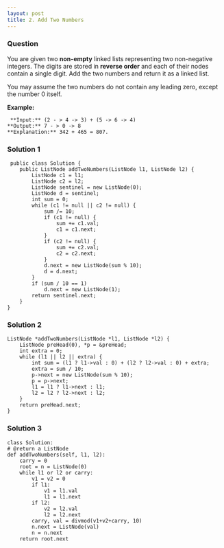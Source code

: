 ```yaml
---
layout: post
title: 2. Add Two Numbers
---
```

### Question
You are given two **non-empty** linked lists representing two non-negative
integers. The digits are stored in **reverse order** and each of their nodes
contain a single digit. Add the two numbers and return it as a linked list.

You may assume the two numbers do not contain any leading zero, except the
number 0 itself.

 **Example:**

    
    
     **Input:** (2 - > 4 -> 3) + (5 -> 6 -> 4)
    **Output:** 7 - > 0 -> 8
    **Explanation:** 342 + 465 = 807.
    

### Solution 1
    
    
     public class Solution {
        public ListNode addTwoNumbers(ListNode l1, ListNode l2) {
            ListNode c1 = l1;
            ListNode c2 = l2;
            ListNode sentinel = new ListNode(0);
            ListNode d = sentinel;
            int sum = 0;
            while (c1 != null || c2 != null) {
                sum /= 10;
                if (c1 != null) {
                    sum += c1.val;
                    c1 = c1.next;
                }
                if (c2 != null) {
                    sum += c2.val;
                    c2 = c2.next;
                }
                d.next = new ListNode(sum % 10);
                d = d.next;
            }
            if (sum / 10 == 1)
                d.next = new ListNode(1);
            return sentinel.next;
        }
    }


### Solution 2
    
    
    ListNode *addTwoNumbers(ListNode *l1, ListNode *l2) {
        ListNode preHead(0), *p = &preHead;
        int extra = 0;
        while (l1 || l2 || extra) {
            int sum = (l1 ? l1->val : 0) + (l2 ? l2->val : 0) + extra;
            extra = sum / 10;
            p->next = new ListNode(sum % 10);
            p = p->next;
            l1 = l1 ? l1->next : l1;
            l2 = l2 ? l2->next : l2;
        }
        return preHead.next;
    }


### Solution 3
    
    
    class Solution:
    # @return a ListNode
    def addTwoNumbers(self, l1, l2):
        carry = 0
        root = n = ListNode(0)
        while l1 or l2 or carry:
            v1 = v2 = 0
            if l1:
                v1 = l1.val
                l1 = l1.next
            if l2:
                v2 = l2.val
                l2 = l2.next
            carry, val = divmod(v1+v2+carry, 10)
            n.next = ListNode(val)
            n = n.next
        return root.next




